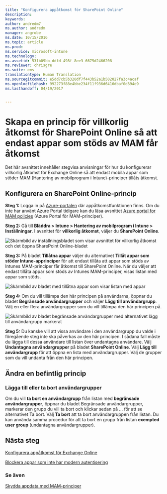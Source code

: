 ```yaml
---
title: "Konfigurera appåtkomst för SharePoint Online"
description: 
keywords: 
author: andredm7
ms.author: andredm
manager: angrobe
ms.date: 10/15/2016
ms.topic: article
ms.prod: 
ms.service: microsoft-intune
ms.technology: 
ms.assetid: 531b09bb-ddfd-498f-8ee3-6675d2466208
ms.reviewer: chrisgre
ms.suite: ems
translationtype: Human Translation
ms.sourcegitcommit: e5dd7cb5b320df7f443b52a1b502027fa3c4acaf
ms.openlocfilehash: 992273f88e4bbe234f11f936d6416dbaf0d394e9
ms.lasthandoff: 04/19/2017


---
```


# <a name="create-a-sharepoint-online-conditional-access-policy-to-only-allow-apps-supported-by-mam"></a>Skapa en princip för villkorlig åtkomst för SharePoint Online så att endast appar som stöds av MAM får åtkomst
Det här avsnittet innehåller stegvisa anvisningar för hur du konfigurerar villkorlig åtkomst för Exchange Online så att endast mobila appar som stöder MAM (Hantering av mobilprogram i Intune)-principer tillåts åtkomst.

## <a name="configure-a-sharepoint-online-policy"></a>Konfigurera en SharePoint Online-princip
**Steg 1:** Logga in på [Azure-portalen](https://portal.azure.com) där appåtkomstfunktionen finns. Om du inte har använt Azure Portal tidigare kan du läsa avsnittet [Azure portal for MAM policies](azure-portal-for-microsoft-intune-mam-policies.md) (Azure Portal för MAM-principer).

**Steg 2:** Gå till **Bläddra > Intune > Hantering av mobilprogram i Intune > Inställningar**. I avsnittet för **villkorlig åtkomst**, väljer du **SharePoint Online**.

![Skärmbild av inställningsbladet som visar avsnittet för villkorlig åtkomst och det öppna SharePoint Online-bladet](../media/mam-ca-settings-spo.png)

**Steg 3:** På bladet **Tillåtna appar** väljer du alternativet **Tillåt appar som stöder Intune-apprinciper** för att endast tillåta att appar som stöds av Intunes MAM-principer får åtkomst till SharePoint Online. När du väljer att endast tillåta appar som stöds av Intunes MAM-principer, visas listan med appar som stöds.

![Skärmbild av bladet med tillåtna appar som visar listan med appar](../media/mam-ca-spo-allowed-apps.png)

**Steg 4:** Om du vill tillämpa den här principen på användarna, öppnar du bladet **Begränsade användargrupper** och väljer **Lägg till användargrupp**. Välj en eller flera användargrupper som du vill tillämpa den här principen på.

![Skärmbild av bladet begränsade användargrupper med alternativet lägg till användargrupp markerat](../media/mam-ca-spo-restricted-groups.png)


**Steg 5:** Du kanske vill att vissa användare i den användargrupp du valde i föregående steg inte ska påverkas av den här principen. I sådana fall måste du lägga till dessa användare till listan över undantagna användare. Välj **Undantagna användargrupper** på bladet **SharePoint Online**. Välj **Lägg till användargrupp** för att öppna en lista med användargrupper. Välj de grupper som du vill undanta från den här principen.  

## <a name="modifying-an-existing-policy"></a>Ändra en befintlig princip
### <a name="adding-or-deleting-user-groups"></a>Lägga till eller ta bort användargrupper
Om du vill **ta bort en användargrupp** från listan med **begränsade användargrupper**, öppnar du bladet Begränsade användargrupper, markerar den grupp du vill ta bort och klickar sedan på ... för att se alternativet Ta bort. Välj **Ta bort** att ta bort användargruppen från listan. Du kan använda samma procedur för att ta bort en grupp från listan **exempted user group** (undantagna användargrupper).


## <a name="next-steps"></a>Nästa steg
[Konfigurera appåtkomst för Exchange Online](mam-ca-for-exchange-online.md)

[Blockera appar som inte har modern autentisering](block-apps-with-no-modern-authentication.md)

### <a name="see-also"></a>Se även

[Skydda appdata med MAM-principer](protect-app-data-using-mobile-app-management-policies-with-microsoft-intune.md)

